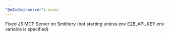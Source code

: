 ```yaml
---
"@e2b/mcp-server": minor
---
```


Fixed JS MCP Server on Smithery (not starting unless env E2B_API_KEY env variable is specified)
